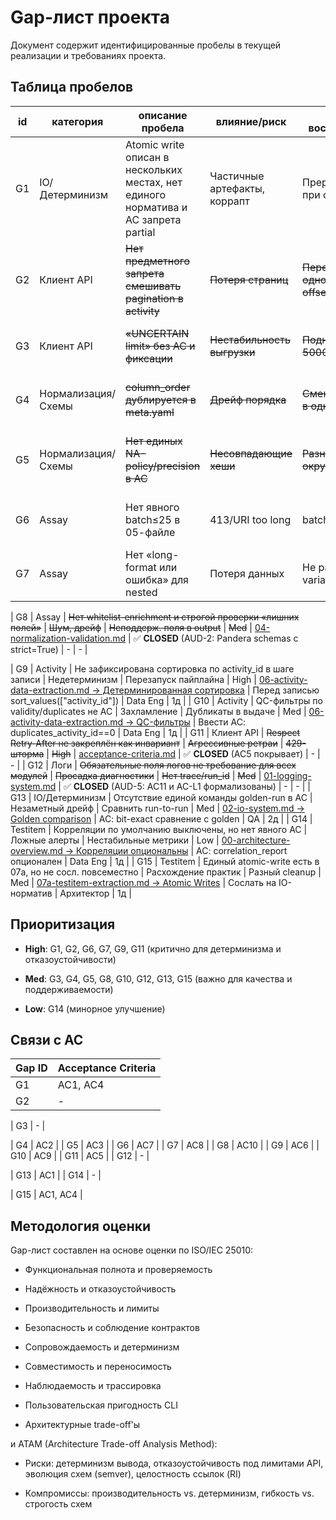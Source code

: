 # Gap-лист проекта

Документ содержит идентифицированные пробелы в текущей реализации и требованиях проекта.

## Таблица пробелов

| id | категория | описание пробела | влияние/риск | как воспроизвести | приоритет | ref | предложенное исправление | владелец | ETA |
|---|---|---|---|---|---|---|---|---|---|
| G1 | IO/Детерминизм | Atomic write описан в нескольких местах, нет единого норматива и AC запрета partial | Частичные артефакты, коррапт | Прервать запись при ошибке | High | [02-io-system.md → Протокол Atomic Write](requirements/02-io-system.md#протокол-atomic-write) | Вынести единый раздел и сослаться из всех пайплайнов; добавить AC | Архитектор | 2д |
| G2 | Клиент API | ~~Нет предметного запрета смешивать pagination в activity~~ | ~~Потеря страниц~~ | ~~Передать одновременно offset+cursor~~ | ~~High~~ | [03-data-extraction.md → Валидация стратегии](requirements/03-data-extraction.md#запрет-смешивания-стратегий) | ✅ **CLOSED** (v3.0: все ChEMBL pipelines унифицированы на batch IDs стратегию) | - | - |
| G3 | Клиент API | ~~«UNCERTAIN limit» без AC и фиксации~~ | ~~Нестабильность выгрузки~~ | ~~Поднять limit до 5000~~ | ~~Med~~ | [06-activity-data-extraction.md → TODO](requirements/06-activity-data-extraction.md#⚠️-todo-максимальный-limit-для-activity-api) | ✅ **CLOSED** (AUD-1: пометка как TODO с бинарным поиском) | - | - |
| G4 | Нормализация/Схемы | ~~column_order дублируется в meta.yaml~~ | ~~Дрейф порядка~~ | ~~Сменить порядок в одном месте~~ | ~~High~~ | [04-normalization-validation.md](requirements/04-normalization-validation.md#централизованная-политика-na-policy-и-precision-policy-aud-2) | ✅ **CLOSED** (AUD-2: единый источник истины в схеме) | - | - |
| G5 | Нормализация/Схемы | ~~Нет единых NA-policy/precision в AC~~ | ~~Несовпадающие хеши~~ | ~~Разные округления~~ | ~~Med~~ | [04-normalization-validation.md](requirements/04-normalization-validation.md#централизованная-политика-na-policy-и-precision-policy-aud-2) | ✅ **CLOSED** (AUD-2: централизованная NA/Precision policy) | - | - |
| G6 | Assay | Нет явного batch≤25 в 05-файле | 413/URI too long | batch=100 | High | [00-architecture-overview.md → Assay batch](requirements/00-architecture-overview.md#конфигурация) | Добавить требование и валидацию конфига | ETL Eng | 1д |
| G7 | Assay | Нет «long-format или ошибка» для nested | Потеря данных | Не раскрыть variant_sequences | High | [00-architecture-overview.md → Long format](requirements/00-architecture-overview.md) | Ввести expand_* функции и AC | ETL Eng | 2д |

| G8 | Assay | ~~Нет whitelist-enrichment и строгой проверки «лишних полей»~~ | ~~Шум, дрейф~~ | ~~Неподдерж. поля в output~~ | ~~Med~~ | [04-normalization-validation.md](requirements/04-normalization-validation.md#централизованная-политика-na-policy-и-precision-policy-aud-2) | ✅ **CLOSED** (AUD-2: Pandera schemas с strict=True) | - | - |

| G9 | Activity | Не зафиксирована сортировка по activity_id в шаге записи | Недетерминизм | Перезапуск пайплайна | High | [06-activity-data-extraction.md → Детерминированная сортировка](requirements/06-activity-data-extraction.md#детерминизм) | Перед записью sort_values(["activity_id"]) | Data Eng | 1д |
| G10 | Activity | QC-фильтры по validity/duplicates не AC | Захламление | Дубликаты в выдаче | Med | [06-activity-data-extraction.md → QC-фильтры](requirements/06-activity-data-extraction.md#11-quality-control) | Ввести AC: duplicates_activity_id==0 | Data Eng | 1д |
| G11 | Клиент API | ~~Respect Retry-After не закреплён как инвариант~~ | ~~Агрессивные ретраи~~ | ~~429-шторма~~ | ~~High~~ | [acceptance-criteria.md](acceptance-criteria.md#ac5-respect-retry-after) | ✅ **CLOSED** (AC5 покрывает) | - | - |
| G12 | Логи | ~~Обязательные поля логов не требование для всех модулей~~ | ~~Просадка диагностики~~ | ~~Нет trace/run_id~~ | ~~Med~~ | [01-logging-system.md](requirements/01-logging-system.md#acceptance-criteria-aud-5) | ✅ **CLOSED** (AUD-5: AC11 и AC-L1 формализованы) | - | - |
| G13 | IO/Детерминизм | Отсутствие единой команды golden-run в AC | Незаметный дрейф | Сравнить run-to-run | Med | [02-io-system.md → Golden comparison](requirements/02-io-system.md#сценарий-golden-run) | AC: bit-exact сравнение с golden | QA | 2д |
| G14 | Testitem | Корреляции по умолчанию выключены, но нет явного AC | Ложные алерты | Нестабильные метрики | Low | [00-architecture-overview.md → Корреляции опциональны](requirements/00-architecture-overview.md) | AC: correlation_report опционален | Data Eng | 1д |
| G15 | Testitem | Единый atomic-write есть в 07a, но не сосл. повсеместно | Расхождение практик | Разный cleanup | Med | [07a-testitem-extraction.md → Atomic Writes](requirements/07a-testitem-extraction.md) | Сослать на IO-норматив | Архитектор | 1д |

## Приоритизация

- **High**: G1, G2, G6, G7, G9, G11 (критично для детерминизма и отказоустойчивости)

- **Med**: G3, G4, G5, G8, G10, G12, G13, G15 (важно для качества и поддерживаемости)

- **Low**: G14 (минорное улучшение)


## Связи с AC

| Gap ID | Acceptance Criteria |
|--------|-------------------|
| G1 | AC1, AC4 |
| G2 | - |

| G3 | - |

| G4 | AC2 |
| G5 | AC3 |
| G6 | AC7 |
| G7 | AC8 |
| G8 | AC10 |
| G9 | AC6 |
| G10 | AC9 |
| G11 | AC5 |
| G12 | - |

| G13 | AC1 |
| G14 | - |

| G15 | AC1, AC4 |

## Методология оценки

Gap-лист составлен на основе оценки по ISO/IEC 25010:

- Функциональная полнота и проверяемость

- Надёжность и отказоустойчивость

- Производительность и лимиты

- Безопасность и соблюдение контрактов

- Сопровождаемость и детерминизм

- Совместимость и переносимость

- Наблюдаемость и трассировка

- Пользовательская пригодность CLI

- Архитектурные trade-off'ы


и ATAM (Architecture Trade-off Analysis Method):

- Риски: детерминизм вывода, отказоустойчивость под лимитами API, эволюция схем (semver), целостность ссылок (RI)

- Компромиссы: производительность vs. детерминизм, гибкость vs. строгость схем
